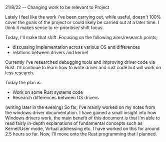 21/8/22 -- Changing work to be relevant to Project

Lately I feel like the work i've been carrying out, while useful, doesn't 100% cover the goals of the project or could likely be carried out at a later time. I think it makes sense to re-prioritise/ shift focus.

Today, I'll make that shift. Focusing on the following aims/research points;
+ discussing implementation across various OS and differences
+ relations between drivers and kernel

Currently I've researched debugging tools and improving driver code via Rust. I'll continue to learn how to write driver and rust code but will work on less research.

Today the plan is:
+ Work on some Rust systems code
+ Research differences between OS drivers

(writing later in the evening)
So far, I've mainly worked on my notes from the windows driver documentation. I have gained a small insight into how Windows drivers work, the main benefit of this document is that I'm able to read fairly in-depth explanations of fundamental concepts such as Kernel/User mode, Virtual addressing etc. I have worked on this for around 2.5 hours so far. Now, I'll move onto the Rust programming that I planned. 